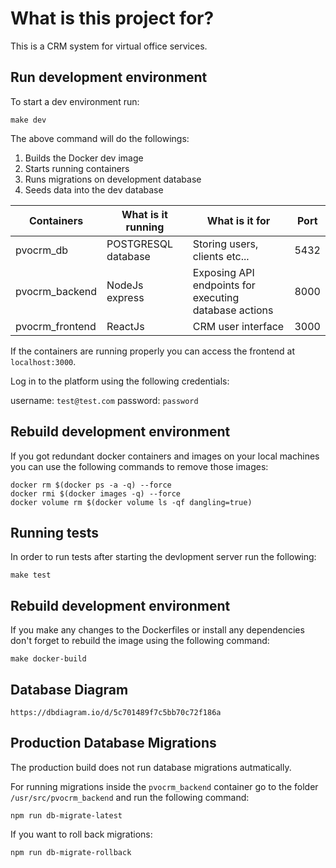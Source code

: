 # What is this project for?

This is a CRM system for virtual office services.

## Run development environment

To start a dev environment run:

```
make dev
```

The above command will do the followings:

1. Builds the Docker dev image
2. Starts running containers
3. Runs migrations on development database
4. Seeds data into the dev database

Containers | What is it running | What is it for | Port |
------------ | ------------- | ------------- | ------------- 
| pvocrm_db     | POSTGRESQL database | Storing users, clients etc... | 5432 |
| pvocrm_backend      | NodeJs express      | Exposing API endpoints for executing database actions |   8000 |
| pvocrm_frontend | ReactJs      | CRM user interface |   3000 |

If the containers are running properly you can access the frontend at `localhost:3000`.

Log in to the platform using the following credentials:

username: `test@test.com`
password: `password`

## Rebuild development environment

If you got redundant docker containers and images on your local machines you can use the following commands to remove those images:

```
docker rm $(docker ps -a -q) --force
docker rmi $(docker images -q) --force
docker volume rm $(docker volume ls -qf dangling=true)
```

## Running tests

In order to run tests after starting the devlopment server run the following:

```
make test
```

## Rebuild development environment

If you make any changes to the Dockerfiles or install any dependencies don't forget to rebuild the image using the following command:

```
make docker-build
```

## Database Diagram

```
https://dbdiagram.io/d/5c701489f7c5bb70c72f186a
```

## Production Database Migrations

The production build does not run database migrations autmatically.

For running migrations inside the `pvocrm_backend` container go to the folder `/usr/src/pvocrm_backend` and run the following command:

```
npm run db-migrate-latest
```

If you want to roll back migrations:

```
npm run db-migrate-rollback
```